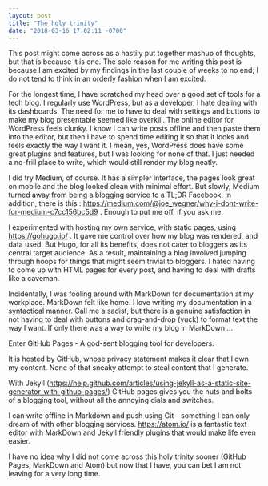 ```yaml
---
layout: post
title: "The holy trinity"
date: "2018-03-16 17:02:11 -0700"
---
```


This post might come across as a hastily put together mashup of thoughts, but that is because it is one. The sole reason for me writing this post is because I am excited by my findings in the last couple of weeks to no end; I do not tend to think in an orderly fashion when I am excited.

For the longest time, I have scratched my head over a good set of tools for a tech blog. I regularly use WordPress, but as a developer, I hate dealing with its dashboards. The need for me to have to deal with settings and buttons to make my blog presentable seemed like overkill. The online editor for WordPress feels clunky. I know I can write posts offline and then paste them into the editor, but then I have to spend time editing it so that it looks and feels exactly the way I want it. I mean, yes, WordPress does have some great plugins and features, but I was looking for none of that. I just needed a no-frill place to write, which would still render my blog neatly.

I did try Medium, of course. It has a simpler interface, the pages look great on mobile and the blog looked clean with minimal effort. But slowly, Medium turned away from being a blogging service to a TL;DR Facebook. In addition, there is this : https://medium.com/@joe_wegner/why-i-dont-write-for-medium-c7cc156bc5d9 . Enough to put me off, if you ask me.

I experimented with hosting my own service, with static pages, using https://gohugo.io/ . It gave me control over how my blog was rendered, and data used. But Hugo, for all its benefits, does not cater to bloggers as its central target audience. As a result, maintaining a blog involved jumping through hoops for things that might seem trivial to bloggers. I hated having to come up with HTML pages for every post, and having to deal with drafts like a caveman.

Incidentally, I was fooling around with MarkDown for documentation at my workplace. MarkDown felt like home. I love writing my documentation in a syntactical manner. Call me a sadist, but there is a genuine satisfaction in not having to deal with buttons and drag-and-drop (yuck) to format text the way I want. If only there was a way to write my blog in MarkDown ...

Enter GitHub Pages - A god-sent blogging tool for developers.

It is hosted by GitHub, whose privacy statement makes it clear that I own my content. None of that sneaky attempt to steal content that I generate.

With Jekyll (https://help.github.com/articles/using-jekyll-as-a-static-site-generator-with-github-pages/) GitHub pages gives you the nuts and bolts of a blogging tool, without all the annoying dials and switches.

I can write offline in Markdown and push using Git - something I can only dream of with other blogging services. https://atom.io/ is a fantastic text editor with MarkDown and Jekyll friendly plugins that would make life even easier.

I have no idea why I did not come across this holy trinity sooner (GitHub Pages, MarkDown and Atom) but now that I have, you can bet I am not leaving for a very long time.

